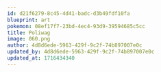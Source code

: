 ```yaml
---
id: d21f6279-8c45-4d41-badc-d3b49fdf10fa
blueprint: art
pokemon: 08ef17f7-23bd-4ec4-93d9-39594685c5cc
title: Poliwag
image: 060.png
author: 4d8d6ede-5963-429f-9c2f-74b897007e0c
updated_by: 4d8d6ede-5963-429f-9c2f-74b897007e0c
updated_at: 1716434340
---
```

